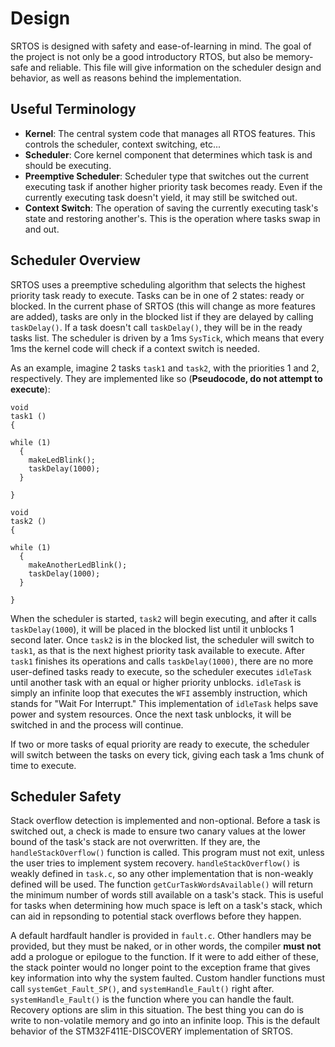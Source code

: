 # Design

SRTOS is designed with safety and ease-of-learning in mind. The goal of the project is not only be a good introductory RTOS, but also be memory-safe and reliable. This file will give information on the scheduler design and behavior, as well as reasons behind the implementation.

## Useful Terminology
- **Kernel**: The central system code that manages all RTOS features. This controls the scheduler, context switching, etc...
- **Scheduler**: Core kernel component that determines which task is and should be executing.
- **Preemptive Scheduler**: Scheduler type that switches out the current executing task if another higher priority task becomes ready. Even if the currently executing task doesn't yield, it may still be switched out.
- **Context Switch**: The operation of saving the currently executing task's state and restoring another's. This is the operation where tasks swap in and out.

## Scheduler Overview
SRTOS uses a preemptive scheduling algorithm that selects the highest priority task ready to execute. Tasks can be in one of 2 states: ready or blocked. In the current phase of SRTOS (this will change as more features are added), tasks are only in the blocked list if they are delayed by calling `taskDelay()`. If a task doesn't call `taskDelay()`, they will be in the ready tasks list. The scheduler is driven by a 1ms `SysTick`, which means that every 1ms the kernel code will check if a context switch is needed.

As an example, imagine 2 tasks `task1` and `task2`, with the priorities 1 and 2, respectively. They are implemented like so (**Pseudocode, do not attempt to execute**):

```
void
task1 ()
{

while (1)
  {
  	makeLedBlink();
  	taskDelay(1000);
  }

}

void
task2 ()
{

while (1)
  {
  	makeAnotherLedBlink();
  	taskDelay(1000);
  }

}
```

When the scheduler is started, `task2` will begin executing, and after it calls `taskDelay(1000`), it will be placed in the blocked list until it unblocks 1 second later. Once `task2` is in the blocked list, the scheduler will switch to `task1`, as that is the next highest priority task available to execute. After `task1` finishes its operations and calls `taskDelay(1000)`, there are no more user-defined tasks ready to execute, so the scheduler executes `idleTask` until another task with an equal or higher priority unblocks. `idleTask` is simply an infinite loop that executes the `WFI` assembly instruction, which stands for "Wait For Interrupt." This implementation of `idleTask` helps save power and system resources. Once the next task unblocks, it will be switched in and the process will continue.

If two or more tasks of equal priority are ready to execute, the scheduler will switch between the tasks on every tick, giving each task a 1ms chunk of time to execute.

## Scheduler Safety

Stack overflow detection is implemented and non-optional. Before a task is switched out, a check is made to ensure two canary values at the lower bound of the task's stack are not overwritten. If they are, the `handleStackOverflow()` function is called. This program must not exit, unless the user tries to implement system recovery. `handleStackOverflow()` is weakly defined in `task.c`, so any other implementation that is non-weakly defined will be used. The function `getCurTaskWordsAvailable()` will return the minimum number of words still available on a task's stack. This is useful for tasks when determining how much space is left on a task's stack, which can aid in repsonding to potential stack overflows before they happen.

A default hardfault handler is provided in `fault.c`. Other handlers may be provided, but they must be naked, or in other words, the compiler **must not** add a prologue or epilogue to the function. If it were to add either of these, the stack pointer would no longer point to the exception frame that gives key information into why the system faulted. Custom handler functions must call `systemGet_Fault_SP()`, and `systemHandle_Fault()` right after. `systemHandle_Fault()` is the function where you can handle the fault. Recovery options are slim in this situation. The best thing you can do is write to non-volatile memory and go into an infinite loop. This is the default behavior of the STM32F411E-DISCOVERY implementation of SRTOS.